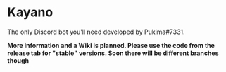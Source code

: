 # Kayano
The only Discord bot you'll need developed by Pukima#7331.

**More information and a Wiki is planned. Please use the code from the release tab for "stable" versions. Soon there will be different branches though**